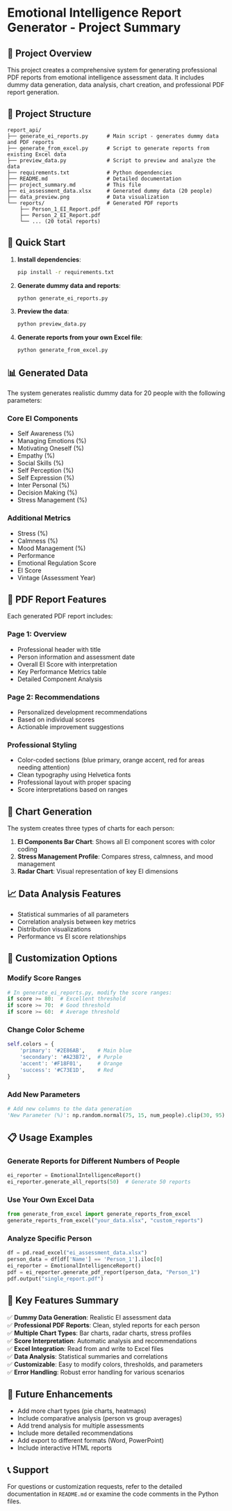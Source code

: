 # Emotional Intelligence Report Generator - Project Summary

## 🎯 Project Overview

This project creates a comprehensive system for generating professional PDF reports from emotional intelligence assessment data. It includes dummy data generation, data analysis, chart creation, and professional PDF report generation.

## 📁 Project Structure

```
report_api/
├── generate_ei_reports.py      # Main script - generates dummy data and PDF reports
├── generate_from_excel.py      # Script to generate reports from existing Excel data
├── preview_data.py             # Script to preview and analyze the data
├── requirements.txt            # Python dependencies
├── README.md                   # Detailed documentation
├── project_summary.md          # This file
├── ei_assessment_data.xlsx     # Generated dummy data (20 people)
├── data_preview.png            # Data visualization
└── reports/                    # Generated PDF reports
    ├── Person_1_EI_Report.pdf
    ├── Person_2_EI_Report.pdf
    └── ... (20 total reports)
```

## 🚀 Quick Start

1. **Install dependencies**:
   ```bash
   pip install -r requirements.txt
   ```

2. **Generate dummy data and reports**:
   ```bash
   python generate_ei_reports.py
   ```

3. **Preview the data**:
   ```bash
   python preview_data.py
   ```

4. **Generate reports from your own Excel file**:
   ```bash
   python generate_from_excel.py
   ```

## 📊 Generated Data

The system generates realistic dummy data for 20 people with the following parameters:

### Core EI Components
- Self Awareness (%)
- Managing Emotions (%)
- Motivating Oneself (%)
- Empathy (%)
- Social Skills (%)
- Self Perception (%)
- Self Expression (%)
- Inter Personal (%)
- Decision Making (%)
- Stress Management (%)

### Additional Metrics
- Stress (%)
- Calmness (%)
- Mood Management (%)
- Performance
- Emotional Regulation Score
- EI Score
- Vintage (Assessment Year)

## 📄 PDF Report Features

Each generated PDF report includes:

### Page 1: Overview
- Professional header with title
- Person information and assessment date
- Overall EI Score with interpretation
- Key Performance Metrics table
- Detailed Component Analysis

### Page 2: Recommendations
- Personalized development recommendations
- Based on individual scores
- Actionable improvement suggestions

### Professional Styling
- Color-coded sections (blue primary, orange accent, red for areas needing attention)
- Clean typography using Helvetica fonts
- Professional layout with proper spacing
- Score interpretations based on ranges

## 🎨 Chart Generation

The system creates three types of charts for each person:

1. **EI Components Bar Chart**: Shows all EI component scores with color coding
2. **Stress Management Profile**: Compares stress, calmness, and mood management
3. **Radar Chart**: Visual representation of key EI dimensions

## 📈 Data Analysis Features

- Statistical summaries of all parameters
- Correlation analysis between key metrics
- Distribution visualizations
- Performance vs EI score relationships

## 🔧 Customization Options

### Modify Score Ranges
```python
# In generate_ei_reports.py, modify the score ranges:
if score >= 80:  # Excellent threshold
if score >= 70:  # Good threshold
if score >= 60:  # Average threshold
```

### Change Color Scheme
```python
self.colors = {
    'primary': '#2E86AB',    # Main blue
    'secondary': '#A23B72',  # Purple
    'accent': '#F18F01',     # Orange
    'success': '#C73E1D',    # Red
}
```

### Add New Parameters
```python
# Add new columns to the data generation
'New Parameter (%)': np.random.normal(75, 15, num_people).clip(30, 95)
```

## 📋 Usage Examples

### Generate Reports for Different Numbers of People
```python
ei_reporter = EmotionalIntelligenceReport()
ei_reporter.generate_all_reports(50)  # Generate 50 reports
```

### Use Your Own Excel Data
```python
from generate_from_excel import generate_reports_from_excel
generate_reports_from_excel("your_data.xlsx", "custom_reports")
```

### Analyze Specific Person
```python
df = pd.read_excel("ei_assessment_data.xlsx")
person_data = df[df['Name'] == 'Person_1'].iloc[0]
ei_reporter = EmotionalIntelligenceReport()
pdf = ei_reporter.generate_pdf_report(person_data, "Person_1")
pdf.output("single_report.pdf")
```

## 🎯 Key Features Summary

✅ **Dummy Data Generation**: Realistic EI assessment data  
✅ **Professional PDF Reports**: Clean, styled reports for each person  
✅ **Multiple Chart Types**: Bar charts, radar charts, stress profiles  
✅ **Score Interpretation**: Automatic analysis and recommendations  
✅ **Excel Integration**: Read from and write to Excel files  
✅ **Data Analysis**: Statistical summaries and correlations  
✅ **Customizable**: Easy to modify colors, thresholds, and parameters  
✅ **Error Handling**: Robust error handling for various scenarios  

## 🔮 Future Enhancements

- Add more chart types (pie charts, heatmaps)
- Include comparative analysis (person vs group averages)
- Add trend analysis for multiple assessments
- Include more detailed recommendations
- Add export to different formats (Word, PowerPoint)
- Include interactive HTML reports

## 📞 Support

For questions or customization requests, refer to the detailed documentation in `README.md` or examine the code comments in the Python files. 